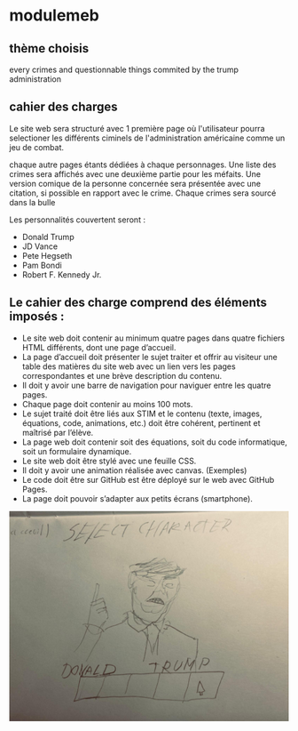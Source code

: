 # modulemeb
## thème choisis
every crimes and questionnable things commited by the trump administration
## cahier des charges
Le site web sera structuré avec 1 première page où l'utilisateur pourra selectioner les différents ciminels de l'administration américaine comme un jeu de combat.

chaque autre pages étants dédiées à chaque personnages. Une liste des crimes sera affichés avec une deuxième partie pour les méfaits. Une version comique de la personne concernée sera présentée avec une citation, si possible en rapport avec le crime. Chaque crimes sera sourcé dans la bulle

Les personnalités couvertent seront :
* Donald Trump
* JD Vance
* Pete Hegseth
* Pam Bondi
* Robert F. Kennedy Jr.
## Le cahier des charge comprend des éléments imposés :

* Le site web doit contenir au minimum quatre pages dans quatre fichiers HTML différents, dont une page d’accueil.
* La page d’accueil doit présenter le sujet traiter et offrir au visiteur une table des matières du site web avec un lien vers les pages correspondantes et une brève description du contenu.
* Il doit y avoir une barre de navigation pour naviguer entre les quatre pages.
* Chaque page doit contenir au moins 100 mots.
* Le sujet traité doit être liés aux STIM et le contenu (texte, images, équations, code, animations, etc.) doit être cohérent, pertinent et maîtrisé par l’élève.
* La page web doit contenir soit des équations, soit du code informatique, soit un formulaire dynamique.
* Le site web doit être stylé avec une feuille CSS.
* Il doit y avoir une animation réalisée avec canvas. (Exemples)
* Le code doit être sur GitHub est être déployé sur le web avec GitHub Pages.
* La page doit pouvoir s’adapter aux petits écrans (smartphone).

![PHOTO-2025-10-27-20-42-08](./imgmaquette/PHOTO-2025-10-27-20-42-08.jpg)
